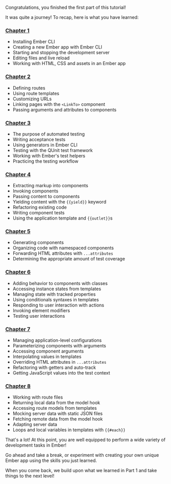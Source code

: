 <!-- Heads up! This is a generated file, do not edit directly. You can find the source at https://github.com/ember-learn/super-rentals-tutorial/blob/master/src/markdown/tutorial/part-1/recap.md -->

Congratulations, you finished the first part of this tutorial!

It was quite a journey! To recap, here is what you have learned:

<!-- Using ### [Chapter 1](../orientation/) triggers some sort of rendering bug -->

<h3><a href="../orientation/">Chapter 1</a></h3>

- Installing Ember CLI
- Creating a new Ember app with Ember CLI
- Starting and stopping the development server
- Editing files and live reload
- Working with HTML, CSS and assets in an Ember app

<h3><a href="../building-pages/">Chapter 2</a></h3>

- Defining routes
- Using route templates
- Customizing URLs
- Linking pages with the `<LinkTo>` component
- Passing arguments and attributes to components

<h3><a href="../automated-testing/">Chapter 3</a></h3>

- The purpose of automated testing
- Writing acceptance tests
- Using generators in Ember CLI
- Testing with the QUnit test framework
- Working with Ember's test helpers
- Practicing the testing workflow

<h3><a href="../component-basics/">Chapter 4</a></h3>

- Extracting markup into components
- Invoking components
- Passing content to components
- Yielding content with the `{{yield}}` keyword
- Refactoring existing code
- Writing component tests
- Using the application template and `{{outlet}}`s

<h3><a href="../more-about-components/">Chapter 5</a></h3>

- Generating components
- Organizing code with namespaced components
- Forwarding HTML attributes with `...attributes`
- Determining the appropriate amount of test coverage

<h3><a href="../interactive-components/">Chapter 6</a></h3>

- Adding behavior to components with classes
- Accessing instance states from templates
- Managing state with tracked properties
- Using conditionals syntaxes in templates
- Responding to user interaction with actions
- Invoking element modifiers
- Testing user interactions

<h3><a href="../reusable-components/">Chapter 7</a></h3>

- Managing application-level configurations
- Parameterizing components with arguments
- Accessing component arguments
- Interpolating values in templates
- Overriding HTML attributes in `...attributes`
- Refactoring with getters and auto-track
- Getting JavaScript values into the test context

<h3><a href="../working-with-data/">Chapter 8</a></h3>

- Working with route files
- Returning local data from the model hook
- Accessing route models from templates
- Mocking server data with static JSON files
- Fetching remote data from the model hook
- Adapting server data
- Loops and local variables in templates with `{{#each}}`

That's a lot! At this point, you are well equipped to perform a wide variety of development tasks in Ember!

Go ahead and take a break, or experiment with creating your own unique Ember app using the skills you just learned.

When you come back, we build upon what we learned in Part 1 and take things to the next level!